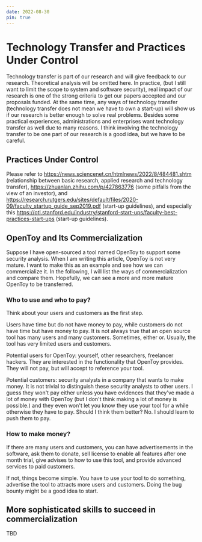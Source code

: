 ```yaml
---
date: 2022-08-30
pin: true
---
```


# Technology Transfer and Practices Under Control

Technology transfer is part of our research and will give feedback to our
research. Theoretical analysis will be omitted here. In practice, (but I still
want to limit the scope to system and software security), real impact of our
research is one of the strong criteria to get our papers accepted and our
proposals funded. At the same time, any ways of technology transfer (technology
transfer does not mean we have to own a start-up) will show us if our research
is better enough to solve real problems. Besides some practical experiences,
administrations and enterprises want technology transfer as well due to many
reasons. I think involving the technology transfer to be one part of our
research is a good idea, but we have to be careful.

## Practices Under Control

Please refer to https://news.sciencenet.cn/htmlnews/2022/8/484481.shtm
(relationship between basic research, applied research and technology transfer),
https://zhuanlan.zhihu.com/p/427863776 (some pitfalls from the view of an
investor), and 
https://research.rutgers.edu/sites/default/files/2020-09/faculty_startup_guide_sep2019.pdf
(start-up guidelines), and especially this
https://otl.stanford.edu/industry/stanford-start-ups/faculty-best-practices-start-ups
(start-up guidelines).

## OpenToy and Its Commercialization 

Suppose I have open-sourced a tool named OpenToy to support some security
analysis. When I am writing this article, OpenToy is not very mature. I want to
make this as an example and see how we can commercialize it. In the following, I
will list the ways of commercialization and compare them. Hopefully, we can see
a more and more mature OpenToy to be transferred.

### Who to use and who to pay?

Think about your users and customers as the first step.

Users have time but do not have money to pay, while customers do not have time
but have money to pay. It is not always true that an open source tool has many
users and many customers. Sometimes, either or. Usually, the tool has very
limited users and customers.

Potential users for OpenToy: yourself, other researchers, freelancer hackers.
They are interested in the functionality that OpenToy provides. They will not
pay, but will accept to reference your tool.

Potential customers: security analysts in a company that wants to make money.
It is not trivial to distinguish these security analysts to other users. I guess
they won't pay either unless you have evidences that they've made a lot of money
with OpenToy (but I don't think making a lot of money is possible.) and they
even won't let you know they use your tool for a while otherwise they have to
pay. Should I think them better? No. I should learn to push them to pay.

### How to make money?

If there are many users and customers, you can have advertisements in the
software, ask them to donate, sell license to enable all features after one
month trial, give advises to how to use this tool, and provide advanced services
to paid customers.

If not, things become simple. You have to use your tool to do something,
advertise the tool to attracts more users and customers. Doing the bug bounty
might be a good idea to start.

## More sophisticated skills to succeed in commercialization

TBD
